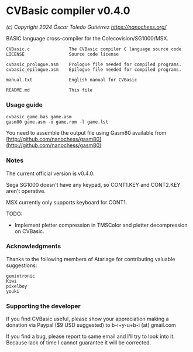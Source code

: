 # CVBasic compiler v0.4.0
*(c) Copyright 2024 Óscar Toledo Gutiérrez*
*https://nanochess.org/*

BASIC language cross-compiler for the Colecovision/SG1000/MSX.

    CVBasic.c               The CVBasic compiler C language source code
    LICENSE                 Source code license

    cvbasic_prologue.asm    Prologue file needed for compiled programs.
    cvbasic_epilogue.asm    Epilogue file needed for compiled programs.

    manual.txt              English manual for CVBasic

    README.md               This file


### Usage guide

    cvbasic game.bas game.asm
    gasm80 game.asm -o game.rom -l game.lst

You need to assemble the output file using Gasm80 available from [http://github.com/nanochess/gasm80](http://github.com/nanochess/gasm80)


### Notes

The current official version is v0.4.0.

Sega SG1000 doesn't have any keypad, so CONT1.KEY and CONT2.KEY aren't operative.

MSX currently only supports keyboard for CONT1.

TODO:
* Implement pletter compression in TMSColor and pletter decompression on CVBasic.


### Acknowledgments

Thanks to the following members of Atariage for contributing valuable suggestions:

    gemintronic
    Kiwi
    pixelboy
    youki

### Supporting the developer

If you find CVBasic useful, please show your appreciation making a donation via Paypal ($9 USD suggested) to b-i+y-u+b-i (at) gmail.com

If you find a bug, please report to same email and I'll try to look into it. Because lack of time I cannot guarantee it will be corrected.
